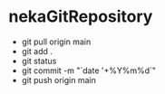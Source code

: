 # nekaGitRepository

- git pull origin main
- git add .
- git status
- git commit -m "\`date '+%Y%m%d`"
- git push origin main
